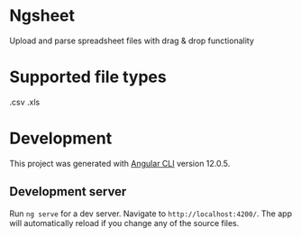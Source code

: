 # Ngsheet

Upload and parse spreadsheet files with drag & drop functionality

# Supported file types
.csv .xls


# Development

This project was generated with [Angular CLI](https://github.com/angular/angular-cli) version 12.0.5.

## Development server

Run `ng serve` for a dev server. Navigate to `http://localhost:4200/`. The app will automatically reload if you change any of the source files.